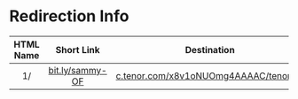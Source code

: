 # Redirection Info

| HTML Name | Short Link | Destination | Description |
|:--:|:--:|:--:|:--:|
| 1/ | [bit.ly/sammy-OF](https://bit.ly/sammyOF) | [c.tenor.com/x8v1oNUOmg4AAAAC/tenor.gif](https://c.tenor.com/x8v1oNUOmg4AAAAC/tenor.gif) | Troll Only fans Link |
